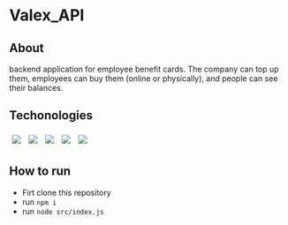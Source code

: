 # Valex_API

## About 

backend application for employee benefit cards. The company can top up them, employees can buy them (online or physically), and people can see their balances.

## Techonologies

<div>
  <img style='margin: 5px;' src="https://img.shields.io/badge/TypeScript%20-%2320232a.svg?&style=for-the-badge&color=3178C6&logo=typescript&logoColor=ffffff"/>
  <img style='margin: 5px;' src="https://img.shields.io/badge/Express%20-%2320232a.svg?&style=for-the-badge&color=000000&logo=Express&logoColor=ffffff"/>
  <img style='margin: 5px;' src="https://img.shields.io/badge/cors%20-%2320232a.svg?&style=for-the-badge&color=000000&logo=cors&logoColor=ffffff"/>
  <img style='margin: 5px;' src="https://img.shields.io/badge/joi%20-%2320232a.svg?&style=for-the-badge&color=000000&logo=joi&logoColor=ffffff"/>
  <img style='margin: 5px;' src="https://img.shields.io/badge/PostgreSQL%20-%2320232a.svg?&style=for-the-badge&color=4169E1&logo=PostgreSQL&logoColor=ffffff"/>
</div>

## How to run

- Firt clone this repository
- run ```npm i ```
- run ``` node src/index.js ```
